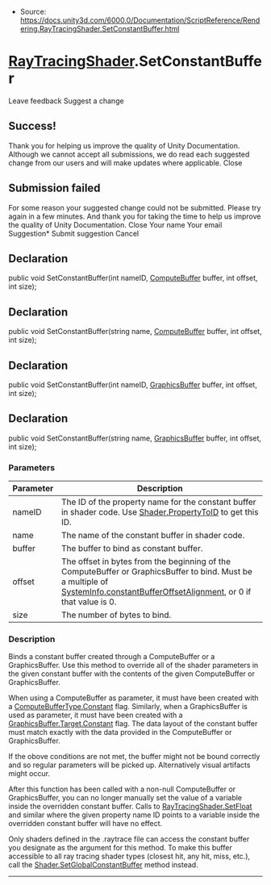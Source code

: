 * Source: https://docs.unity3d.com/6000.0/Documentation/ScriptReference/Rendering.RayTracingShader.SetConstantBuffer.html

#  [RayTracingShader](https://docs.unity3d.com/6000.0/Documentation/ScriptReference/Rendering.RayTracingShader.html).SetConstantBuffer
Leave feedback
Suggest a change
## Success!
Thank you for helping us improve the quality of Unity Documentation. Although we cannot accept all submissions, we do read each suggested change from our users and will make updates where applicable.
Close
## Submission failed
For some reason your suggested change could not be submitted. Please <a>try again</a> in a few minutes. And thank you for taking the time to help us improve the quality of Unity Documentation.
Close
Your name Your email Suggestion* Submit suggestion
Cancel
## Declaration
public void SetConstantBuffer(int nameID, [ComputeBuffer](https://docs.unity3d.com/6000.0/Documentation/ScriptReference/ComputeBuffer.html) buffer, int offset, int size); 
## Declaration
public void SetConstantBuffer(string name, [ComputeBuffer](https://docs.unity3d.com/6000.0/Documentation/ScriptReference/ComputeBuffer.html) buffer, int offset, int size); 
## Declaration
public void SetConstantBuffer(int nameID, [GraphicsBuffer](https://docs.unity3d.com/6000.0/Documentation/ScriptReference/GraphicsBuffer.html) buffer, int offset, int size); 
## Declaration
public void SetConstantBuffer(string name, [GraphicsBuffer](https://docs.unity3d.com/6000.0/Documentation/ScriptReference/GraphicsBuffer.html) buffer, int offset, int size); 
### Parameters
Parameter | Description  
---|---  
nameID | The ID of the property name for the constant buffer in shader code. Use [Shader.PropertyToID](https://docs.unity3d.com/6000.0/Documentation/ScriptReference/Shader.PropertyToID.html) to get this ID.  
name | The name of the constant buffer in shader code.  
buffer | The buffer to bind as constant buffer.  
offset | The offset in bytes from the beginning of the ComputeBuffer or GraphicsBuffer to bind. Must be a multiple of [SystemInfo.constantBufferOffsetAlignment](https://docs.unity3d.com/6000.0/Documentation/ScriptReference/SystemInfo-constantBufferOffsetAlignment.html), or 0 if that value is 0.  
size | The number of bytes to bind.  
### Description
Binds a constant buffer created through a ComputeBuffer or a GraphicsBuffer.
Use this method to override all of the shader parameters in the given constant buffer with the contents of the given ComputeBuffer or GraphicsBuffer.  
  
When using a ComputeBuffer as parameter, it must have been created with a [ComputeBufferType.Constant](https://docs.unity3d.com/6000.0/Documentation/ScriptReference/ComputeBufferType.Constant.html) flag. Similarly, when a GraphicsBuffer is used as parameter, it must have been created with a [GraphicsBuffer.Target.Constant](https://docs.unity3d.com/6000.0/Documentation/ScriptReference/GraphicsBuffer.Target.Constant.html) flag. The data layout of the constant buffer must match exactly with the data provided in the ComputeBuffer or GraphicsBuffer.  
  
If the obove conditions are not met, the buffer might not be bound correctly and so regular parameters will be picked up. Alternatively visual artifacts might occur.  
  
After this function has been called with a non-null ComputeBuffer or GraphicsBuffer, you can no longer manually set the value of a variable inside the overridden constant buffer. Calls to [RayTracingShader.SetFloat](https://docs.unity3d.com/6000.0/Documentation/ScriptReference/Rendering.RayTracingShader.SetFloat.html) and similar where the given property name ID points to a variable inside the overridden constant buffer will have no effect.  
  
Only shaders defined in the .raytrace file can access the constant buffer you designate as the argument for this method. To make this buffer accessible to all ray tracing shader types (closest hit, any hit, miss, etc.), call the [Shader.SetGlobalConstantBuffer](https://docs.unity3d.com/6000.0/Documentation/ScriptReference/Shader.SetGlobalConstantBuffer.html) method instead.
* * *
